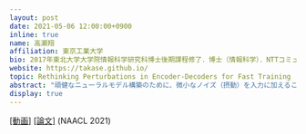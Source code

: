 ```yaml
---
layout: post
date: 2021-05-06 12:00:00+0900
inline: true
name: 高瀬翔
affiliation: 東京工業大学
bio: 2017年東北大学大学院情報科学研究科博士後期課程修了．博士（情報科学）．NTTコミュニケーション科学基礎研究所でのリサーチアソシエイト，東京工業大学での研究員を経て，2020年4月より東京工業大学助教．自然言語処理の研究に従事．言語処理学会，ACL各会員．
website: https://takase.github.io/
topic: Rethinking Perturbations in Encoder-Decoders for Fast Training
abstract: "頑健なニューラルモデル構築のために、微小なノイズ（摂動）を入力に加えることが、ままある。翻訳のような系列変換タスクにおいても、スケジュールドサンプリングや敵対的摂動などの手法が頑健なモデル構築のために提案されている。これらの手法は性能を向上させる一方、多くの計算コストを必要とする。例えば、敵対的摂動は摂動の計算にモデルの勾配を必要とするため、学習に2倍以上の時間を要する。本研究では、既存の摂動手法が計算時間に対し、適切に性能向上しているかについて、実験を通して検証を行う。翻訳、要約、文法誤り訂正タスクでの実験を通じ、簡易な手法の方が学習時の時間効率が良いことを示す。"
display: true
---
```


[[動画]](https://youtu.be/jleVcNSKylw) [[論文]](https://arxiv.org/abs/2104.01853) (NAACL 2021)
